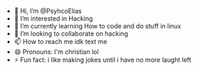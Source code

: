 - 👋 Hi, I’m @PsyhcoElias
- 👀 I’m interested in Hacking
- 🌱 I’m currently learning How to code and do stuff in linux
- 💞️ I’m looking to collaborate on hacking 
- 📫 How to reach me idk text me
- 😄 Pronouns: I'm christian lol
- ⚡ Fun fact: i like making jokes until i have no more laught left

<!---
PsyhcoElias/PsyhcoElias is a ✨ special ✨ repository because its `README.md` (this file) appears on your GitHub profile.
You can click the Preview link to take a look at your changes.
--->
